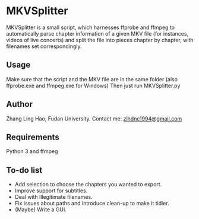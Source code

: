 MKVSplitter
=========
MKVSplitter is a small script, which harnesses ffprobe and ffmpeg to automatically parse chapter information of a given MKV file (for instances, videos of live concerts) and split the file into pieces chapter by chapter, with filenames set correspondingly.

Usage
-----
Make sure that the script and the MKV file are in the same folder (also ffprobe.exe and ffmpeg.exe for Windows)
Then just run MKVSplitter.py

Author
------
Zhang Ling Hao, Fudan University.
Contact me: zlhdnc1994@gmail.com

Requirements
------------
Python 3 and ffmpeg

To-do list
----------
- Add selection to choose the chapters you wanted to export.
- Improve support for subtitles.
- Deal with illegitimate filenames.
- Fix issues about paths and introduce clean-up to make it tidier.
- (Maybe) Write a GUI.
